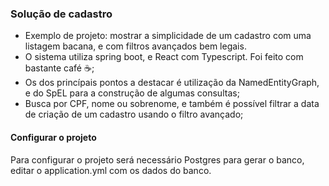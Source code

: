 ### Solução de cadastro

* Exemplo de projeto: mostrar a simplicidade de um cadastro com uma listagem bacana, e com filtros avançados bem legais.
* O sistema utiliza spring boot, e React com Typescript. Foi feito com bastante café ☕;
* Os dos princípais pontos a destacar é utilização da NamedEntityGraph, e do SpEL para a construção de algumas consultas;
 * Busca por CPF, nome ou sobrenome, e também é possível filtrar a data de criação de um cadastro usando o filtro avançado;

#### Configurar o projeto

Para configurar o projeto será necessário Postgres para gerar o banco, editar o application.yml com os dados do banco.
